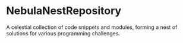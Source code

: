 # NebulaNestRepository
A celestial collection of code snippets and modules, forming a nest of solutions for various programming challenges.
